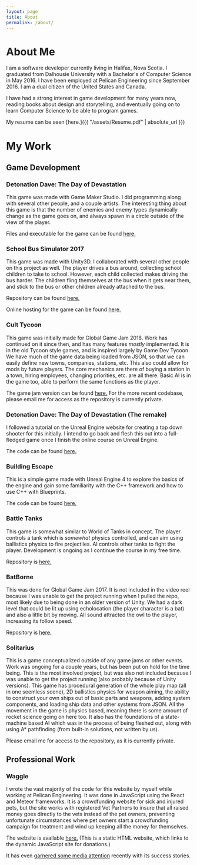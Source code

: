 ```yaml
---
layout: page
title: About
permalink: /about/
---
```


# About Me
I am a software developer currently living in Halifax, Nova Scotia. I graduated from Dalhousie University with a Bachelor's of Computer Science in May 2016. 
I have been employed at Pelican Engineering since September 2016. I am a dual citizen of the United States and Canada. 

I have had a strong interest in game development for many years now, reading books about design and storytelling, and eventually going on to learn Computer Science to be able to program games.

My resume can be seen [here.]({{ "/assets/Resume.pdf" | absolute_url }})

My Work
===

Game Development
---

### Detonation Dave: The Day of Devastation
This game was made with Game Maker Studio. I did programming along with several other people, and a couple artists. 
The interesting thing about this game is that the number of enemies and enemy types dynamically change as the game goes on, and always spawn in a circle outside of the view of the player.

Files and executable for the game can be found [here.](https://globalgamejam.org/2014/games/detonation-dave-day-devastation)

### School Bus Simulator 2017
This game was made with Unity3D. I collaborated with several other people on this project as well. The player drives a bus around, collecting school children to take to school. 
However, each child collected makes driving the bus harder. The children fling themselves at the bus when it gets near them, and stick to the bus or other children already attached to the bus.

Repository can be found [here.](https://github.com/MatthewRobertMason/LD40)

Online hosting for the game can be found [here.](https://mmason.itch.io/ld40-final)

### Cult Tycoon
This game was initially made for Global Game Jam 2018. Work has continued on it since then, and has many features *mostly* implemented. It is in the old Tycoon style games, and is inspired largely by Game Dev Tycoon.
We have much of the game data being loaded from JSON, so that we can easily define new towns, companies, stations, etc. This also could allow for mods by future players. 
The core mechanics are there of buying a station in a town, hiring employees, changing priorities, etc. are all there. Basic AI is in the game too, able to perform the same functions as the player.

The game jam version can be found [here.](https://github.com/rsage28/DalGameJamFall2017) For the more recent codebase, please email me for access as the repository is currently private.

### Detonation Dave: The Day of Devastation (The remake)
I followed a tutorial on the Unreal Engine website for creating a top down shooter for this initially. I intend to go back and flesh this out into a full-fledged game once I finish the online course on Unreal Engine.

The code can be found [here.](https://github.com/rsage28/DalGameJamFall2017)

### Building Escape
This is a simple game made with Unreal Engine 4 to explore the basics of the engine and gain some familiarity with the C++ framework and how to use C++ with Blueprints.

The code can be found [here.](https://github.com/rsage28/BuildingEscape)

### Battle Tanks
This game is somewhat similar to World of Tanks in concept. The player controls a tank which is *somewhat* physics controlled, and can aim using ballistics physics to fire projectiles. 
AI controls other tanks to fight the player. Development is ongoing as I continue the course in my free time.

Repository is [here.](https://github.com/rsage28/TankBattle)

### BatBorne
This was done for Global Game Jam 2017. It is not included in the video reel because I was unable to get the project running when I pulled the repo, most likely due to being done in an older version of Unity.
We had a dark level that could be lit up using echolocation (the player character is a bat) and also a little bit by moving. All sound attracted the owl to the player, increasing its follow speed.

Repository is [here.](https://github.com/PFDrifter/ggj2017)

### Solitarius
This is a game conceptualized outside of any game jams or other events. Work was ongoing for a couple years, but has been put on hold for the time being. This is the most involved project, but was also not included
because I was unable to get the project running (also probably because of Unity versions). This game has procedural generation of the whole play map (all in one seemless scene), 2D ballistics physics for weapon aiming,
the ability to construct your own ships out of basic parts and weapons, adding system components, and loading ship data and other systems from JSON. All the movement in the game is physics based, meaning there is some 
amount of rocket science going on here too. It also has the foundations of a state-machine based AI which was in the process of being fleshed out, along with using A* pathfinding (from built-in solutions, not written by us).

Please email me for access to the repository, as it is currently private.

Professional Work
---

### Waggle
I wrote the vast majority of the code for this website by myself while working at Pelican Engineering. It was done in JavaScript using the React and Meteor frameworks. 
It is a crowdfunding website for sick and injured pets, but the site works with registered Vet Partners to insure that all raised money goes directly to the vets instead of the pet owners,
preventing unfortunate circumstances where pet owners start a crowdfunding campaign for treatment and wind up keeping all the money for themselves. 

The website is available [here.](http://waggle.org/) (This is a static HTML website, which links to the dynamic JavaScript site for donations.)

It has even [garnered some media attention](https://www.theday.com/local-news/20180724/on-new-crowdfunding-site-vets-vet-pets-so-owners-dont-sweat-over-debt) recently with its success stories.